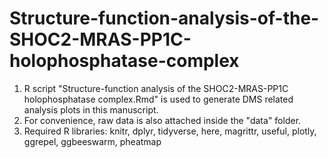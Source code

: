 # Structure-function-analysis-of-the-SHOC2-MRAS-PP1C-holophosphatase-complex
1. R script "Structure-function analysis of the SHOC2-MRAS-PP1C holophosphatase complex.Rmd" is used to generate DMS related analysis plots in this manuscript.
2. For convenience, raw data is also attached inside the "data" folder.
3. Required R libraries: knitr, dplyr, tidyverse, here, magrittr, useful, plotly, ggrepel, ggbeeswarm, pheatmap
